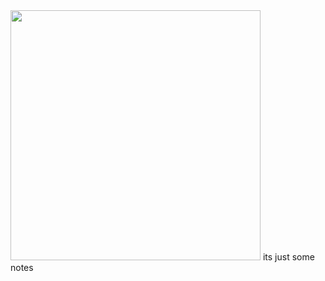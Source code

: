<img style="height:400px;" src="https://i.pinimg.com/564x/a6/4b/4e/a64b4e4845233b1c44e6993a667b9b73.jpg">
its just some notes
